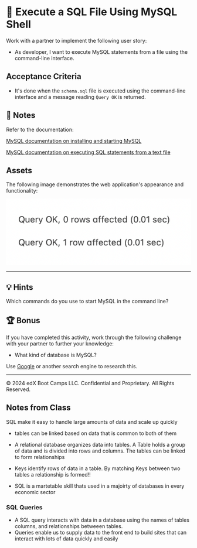 # 📖 Execute a SQL File Using MySQL Shell

Work with a partner to implement the following user story:

* As developer, I want to execute MySQL statements from a file using the command-line interface.

## Acceptance Criteria

* It's done when the `schema.sql` file is executed using the command-line interface and a message reading `Query OK` is returned.

## 📝 Notes

Refer to the documentation:

[MySQL documentation on installing and starting MySQL](https://dev.mysql.com/doc/mysql-getting-started/en/#mysql-getting-started-installing)

[MySQL documentation on executing SQL statements from a text file](https://dev.mysql.com/doc/refman/8.0/en/mysql-batch-commands.html)

## Assets

The following image demonstrates the web application's appearance and functionality:

![The file execution output indicates "Query OK", along with the number of rows affected.](./assets/image_1.png)

---

## 💡 Hints

Which commands do you use to start MySQL in the command line?

## 🏆 Bonus

If you have completed this activity, work through the following challenge with your partner to further your knowledge:

* What kind of database is MySQL?

Use [Google](https://www.google.com) or another search engine to research this.

---
© 2024 edX Boot Camps LLC. Confidential and Proprietary. All Rights Reserved.


## Notes from Class
SQL make it easy to handle large amounts of data and scale up quickly

- tables can be linked based on data that is common to both of them

- A relational database organizes data into tables. A Table holds a group of data and is divided into rows and columns. The tables can be linked to form relationships

- Keys identify rows of data in a table. By matching Keys between two tables a relationship is formed!!
- SQL is a martetable skill thats used in a majoirty of databases in every economic sector
### SQL Queries
- A SQL query interacts with data in a database using the names of tables columns, and relationships betweeen tables. 
- Queries enable us to supply data to the front end to build sites that can interact with lots of data quickly and easily